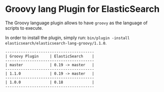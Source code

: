 Groovy lang Plugin for ElasticSearch
==================================

The Groovy language plugin allows to have `groovy` as the language of scripts to execute.

In order to install the plugin, simply run: `bin/plugin -install elasticsearch/elasticsearch-lang-groovy/1.1.0`.

    ----------------------------------------
    | Groovy Plugin     | ElasticSearch    |
    ----------------------------------------
    | master            | 0.19 -> master   |
    ----------------------------------------
    | 1.1.0             | 0.19 -> master   |
    ----------------------------------------
    | 1.0.0             | 0.18             |
    ----------------------------------------

